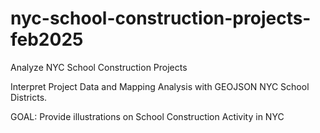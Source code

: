 # nyc-school-construction-projects-feb2025
Analyze NYC School Construction Projects

Interpret Project Data and Mapping Analysis with GEOJSON NYC School Districts.

GOAL: Provide illustrations on School Construction Activity in NYC

